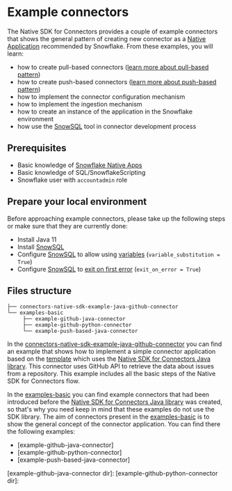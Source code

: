 # Example connectors

The Native SDK for Connectors provides a couple of example connectors that shows the general pattern of creating new
connector as a [Native Application][Native Apps docs] recommended by Snowflake. From these examples, you will learn:
* how to create pull-based connectors ([learn more about pull-based pattern][Pull-based pattern])
* how to create push-based connectors ([learn more about push-based pattern][Push-based pattern])
* how to implement the connector configuration mechanism
* how to implement the ingestion mechanism
* how to create an instance of the application in the Snowflake environment
* how use the [SnowSQL][SnowSQL guide] tool in connector development process

## Prerequisites

- Basic knowledge of [Snowflake Native Apps][Native Apps docs]
- Basic knowledge of SQL/SnowflakeScripting
- Snowflake user with `accountadmin` role

## Prepare your local environment

Before approaching example connectors, please take up the following steps or make sure that they are currently done:
- Install Java 11
- Install [SnowSQL][SnowSQL guide]
- Configure [SnowSQL][SnowSQL guide] to allow using [variables][SnowSQL variables] (`variable_substitution = True`)
- Configure [SnowSQL][SnowSQL guide] to [exit on first error][SnowSQL exit on error] (`exit_on_error = True`)

## Files structure

```text
├── connectors-native-sdk-example-java-github-connector
└── examples-basic
     ├── example-github-java-connector
     ├── example-github-python-connector
     └── example-push-based-java-connector
```

In the [connectors-native-sdk-example-java-github-connector][connectors-native-sdk-example-java-github-connector dir]
you can find an example that shows how to implement a simple connector application based on the [template][connectors-native-sdk template]
which uses the [Native SDK for Connectors Java library][connectors-native-sdk-java]. This connector uses GitHub API to 
retrieve the data about issues from a repository. This example includes all the basic steps of the Native SDK for 
Connectors flow.

In the [examples-basic][examples-basic dir] you can find example connectors that had been introduced before the [Native SDK 
for Connectors Java library][connectors-native-sdk-java] was created, so that's why you need keep in mind that these examples
do not use the SDK library. The aim of connectors present in the [examples-basic][examples-basic dir] is to show the general
concept of the connector application. You can find there the following examples:
* [example-github-java-connector]
* [example-github-python-connector]
* [example-push-based-java-connector]



[Native Apps docs]: https://docs.snowflake.com/en/developer-guide/native-apps/native-apps-about
[SnowSQL guide]: https://docs.snowflake.com/en/user-guide/snowsql
[SnowSQL variables]: https://docs.snowflake.com/en/user-guide/snowsql-use#enabling-variable-substitution
[SnowSQL exit on error]: https://docs.snowflake.com/en/user-guide/snowsql-config#exit-on-error
[Pull-based pattern]: TODO:add_url_to_docs
[Push-based pattern]: TODO:add_url_to_docs

[connectors-native-sdk-example-java-github-connector dir]: ./connectors-native-sdk-example-java-github-connector
[example-github-java-connector dir]:
[example-github-python-connector dir]:

[examples-basic dir]: ./examples-basic
[connectors-native-sdk template]: ../templates/connectors-native-sdk-template
[connectors-native-sdk-java]: ../connectors-native-sdk-java
